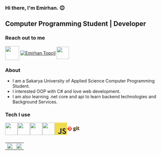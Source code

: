 ### Hi there, I'm Emirhan. :blush:

## Computer Programming Student | Developer

### Reach out to me

<p>
    <a href = "mailto: nabetoglu@gmail.com"><img align="center" src="https://cdn-icons-png.flaticon.com/512/324/324123.png" height="45" width="45" /></a>
  <a href="https://www.linkedin.com/in/emirhan-topçil-5540ba225" target="blank"><img align="center" src="https://cdn-icons-png.flaticon.com/512/2504/2504923.png" alt="Emirhan Topçil" height="40" width="40" /></a>
  <a href = "https://https://stackoverflow.com/users/17365023/emirhan-top%c3%a7il"><img align="center" src="https://cdn-icons-png.flaticon.com/512/2111/2111628.png" height="40" width="40" /></a>
  </p>
  
  ### About 
  - I am a Sakarya University of Applied Science  Computer Programming Student.
  - I interested OOP with C# and love web development.
  - I am also learning .net core and api to learn backend technologies and Background Services.

  ### Tech I use


<img align="left"  src="https://raw.githubusercontent.com/jmnote/z-icons/master/svg/csharp.svg" width="40" height="40" />
<img align="left" src="https://cdn-icons-png.flaticon.com/512/2772/2772128.png" width="40" height="40"  />
<img src="https://user-images.githubusercontent.com/93839527/231369575-e6313b68-2c3c-4991-b05b-6b09021b89fe.png" width="40" height="40" align="left" />
<img src="https://cdn.jsdelivr.net/gh/devicons/devicon/icons/css3/css3-plain-wordmark.svg" width="40" height="40" align="left" />
<img align="left" src="https://raw.githubusercontent.com/github/explore/80688e429a7d4ef2fca1e82350fe8e3517d3494d/topics/javascript/javascript.png" width="40" height="40"  />
<img align="left" src="https://raw.githubusercontent.com/github/explore/80688e429a7d4ef2fca1e82350fe8e3517d3494d/topics/git/git.png" width="40" height="40"  />

<br />
<br />
<br />

<table><tr><td  width="50%">
  <img src="https://github-readme-stats.vercel.app/api?username=emirtopcil&show_icons=true&count_private=true&hide_border=true" align="left" style="width: 100%" />
</td>
<td  width="50%">
<img src="https://github-readme-stats.vercel.app/api/top-langs/?username=emirtopcil&hide_border=true&layout=compact" align="left" style="width: 100%" />
</td></tr></table> 
